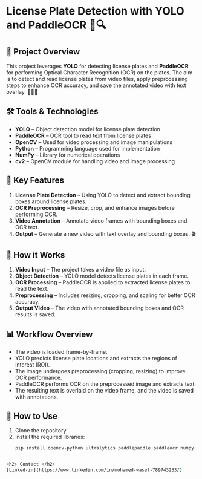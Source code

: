 # License Plate Detection with YOLO and PaddleOCR 🚗🔍

## 📌 Project Overview  
This project leverages **YOLO** for detecting license plates and **PaddleOCR** for performing Optical Character Recognition (OCR) on the plates. The aim is to detect and read license plates from video files, apply preprocessing steps to enhance OCR accuracy, and save the annotated video with text overlay. 🧑‍💻🎥

## 🛠️ Tools & Technologies  
- **YOLO** – Object detection model for license plate detection  
- **PaddleOCR** – OCR tool to read text from license plates  
- **OpenCV** – Used for video processing and image manipulations  
- **Python** – Programming language used for implementation  
- **NumPy** – Library for numerical operations  
- **cv2** – OpenCV module for handling video and image processing  

## 🎯 Key Features  
1. **License Plate Detection** – Using YOLO to detect and extract bounding boxes around license plates.  
2. **OCR Preprocessing** – Resize, crop, and enhance images before performing OCR.  
3. **Video Annotation** – Annotate video frames with bounding boxes and OCR text.  
4. **Output** – Generate a new video with text overlay and bounding boxes. 🎬

## 🔧 How it Works  
1. **Video Input** – The project takes a video file as input.  
2. **Object Detection** – YOLO model detects license plates in each frame.  
3. **OCR Processing** – PaddleOCR is applied to extracted license plates to read the text.  
4. **Preprocessing** – Includes resizing, cropping, and scaling for better OCR accuracy.  
5. **Output Video** – The video with annotated bounding boxes and OCR results is saved.  

## 📊 Workflow Overview  
- The video is loaded frame-by-frame.
- YOLO predicts license plate locations and extracts the regions of interest (ROI).
- The image undergoes preprocessing (cropping, resizing) to improve OCR performance.
- PaddleOCR performs OCR on the preprocessed image and extracts text.
- The resulting text is overlaid on the video frame, and the video is saved with annotations.


## 🚀 How to Use  
1. Clone the repository.  
2. Install the required libraries:  
   ```bash
   pip install opencv-python ultralytics paddlepaddle paddleocr numpy
```bash

<h2> Contact </h2>
[Linked-in](https://www.linkedin.com/in/mohamed-wasef-789743233/)

